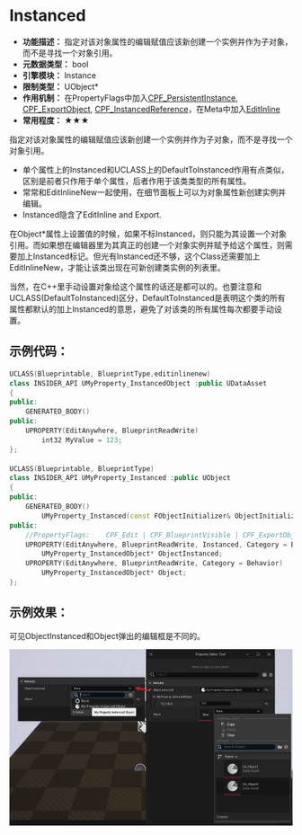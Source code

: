 # Instanced

- **功能描述：** 指定对该对象属性的编辑赋值应该新创建一个实例并作为子对象，而不是寻找一个对象引用。
- **元数据类型：** bool
- **引擎模块：** Instance
- **限制类型：** UObject*
- **作用机制：** 在PropertyFlags中加入[CPF_PersistentInstance](#Flags_EPropertyFlags_CPF_PersistentInstance), [CPF_ExportObject](#Flags_EPropertyFlags_CPF_ExportObject), [CPF_InstancedReference](#Flags_EPropertyFlags_CPF_InstancedReference)，在Meta中加入[EditInline](#Meta_DetailsPanel_EditInline)
- **常用程度：** ★★★

指定对该对象属性的编辑赋值应该新创建一个实例并作为子对象，而不是寻找一个对象引用。

- 单个属性上的Instanced和UCLASS上的DefaultToInstanced作用有点类似，区别是前者只作用于单个属性，后者作用于该类类型的所有属性。
- 常常和EditInlineNew一起使用，在细节面板上可以为对象属性新创建实例并编辑。
- Instanced隐含了EditInline and Export.

在Object*属性上设置值的时候，如果不标Instanced，则只能为其设置一个对象引用。而如果想在编辑器里为其真正的创建一个对象实例并赋予给这个属性，则需要加上Instanced标记。但光有Instanced还不够，这个Class还需要加上EditInlineNew，才能让该类出现在可新创建类实例的列表里。

当然，在C++里手动设置对象给这个属性的话还是都可以的。也要注意和UCLASS(DefaultToInstanced)区分，DefaultToInstanced是表明这个类的所有属性都默认的加上Instanced的意思，避免了对该类的所有属性每次都要手动设置。

## 示例代码：

```cpp
UCLASS(Blueprintable, BlueprintType,editinlinenew)
class INSIDER_API UMyProperty_InstancedObject :public UDataAsset
{
public:
	GENERATED_BODY()
public:
	UPROPERTY(EditAnywhere, BlueprintReadWrite)
		int32 MyValue = 123;
};

UCLASS(Blueprintable, BlueprintType)
class INSIDER_API UMyProperty_Instanced :public UObject
{
public:
	GENERATED_BODY()
		UMyProperty_Instanced(const FObjectInitializer& ObjectInitializer = FObjectInitializer::Get());
public:
	//PropertyFlags:	CPF_Edit | CPF_BlueprintVisible | CPF_ExportObject | CPF_ZeroConstructor | CPF_InstancedReference | CPF_NoDestructor | CPF_PersistentInstance | CPF_HasGetValueTypeHash | CPF_NativeAccessSpecifierPublic
	UPROPERTY(EditAnywhere, BlueprintReadWrite, Instanced, Category = Behavior)
		UMyProperty_InstancedObject* ObjectInstanced;
	UPROPERTY(EditAnywhere, BlueprintReadWrite, Category = Behavior)
		UMyProperty_InstancedObject* Object;
};
```

## 示例效果：

可见ObjectInstanced和Object弹出的编辑框是不同的。

![Untitled](Specifier_UPROPERTY_Instance_Instanced_Untitled.png)